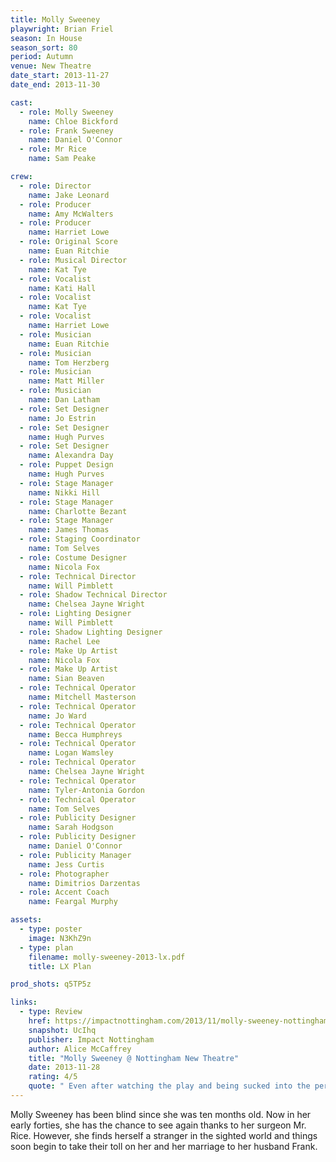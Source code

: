 ```yaml
---
title: Molly Sweeney
playwright: Brian Friel
season: In House
season_sort: 80
period: Autumn
venue: New Theatre
date_start: 2013-11-27
date_end: 2013-11-30

cast:
  - role: Molly Sweeney
    name: Chloe Bickford
  - role: Frank Sweeney
    name: Daniel O'Connor
  - role: Mr Rice
    name: Sam Peake

crew:
  - role: Director
    name: Jake Leonard
  - role: Producer
    name: Amy McWalters
  - role: Producer
    name: Harriet Lowe
  - role: Original Score
    name: Euan Ritchie
  - role: Musical Director
    name: Kat Tye
  - role: Vocalist
    name: Kati Hall
  - role: Vocalist
    name: Kat Tye
  - role: Vocalist
    name: Harriet Lowe
  - role: Musician
    name: Euan Ritchie
  - role: Musician
    name: Tom Herzberg
  - role: Musician
    name: Matt Miller
  - role: Musician
    name: Dan Latham
  - role: Set Designer
    name: Jo Estrin
  - role: Set Designer
    name: Hugh Purves
  - role: Set Designer
    name: Alexandra Day
  - role: Puppet Design
    name: Hugh Purves
  - role: Stage Manager
    name: Nikki Hill
  - role: Stage Manager
    name: Charlotte Bezant
  - role: Stage Manager
    name: James Thomas
  - role: Staging Coordinator
    name: Tom Selves
  - role: Costume Designer
    name: Nicola Fox
  - role: Technical Director
    name: Will Pimblett
  - role: Shadow Technical Director
    name: Chelsea Jayne Wright
  - role: Lighting Designer
    name: Will Pimblett
  - role: Shadow Lighting Designer
    name: Rachel Lee
  - role: Make Up Artist
    name: Nicola Fox
  - role: Make Up Artist
    name: Sian Beaven
  - role: Technical Operator
    name: Mitchell Masterson
  - role: Technical Operator
    name: Jo Ward
  - role: Technical Operator
    name: Becca Humphreys
  - role: Technical Operator
    name: Logan Wamsley
  - role: Technical Operator
    name: Chelsea Jayne Wright
  - role: Technical Operator
    name: Tyler-Antonia Gordon
  - role: Technical Operator
    name: Tom Selves
  - role: Publicity Designer
    name: Sarah Hodgson
  - role: Publicity Designer
    name: Daniel O'Connor
  - role: Publicity Manager
    name: Jess Curtis
  - role: Photographer
    name: Dimitrios Darzentas
  - role: Accent Coach
    name: Feargal Murphy

assets:
  - type: poster
    image: N3KhZ9n
  - type: plan
    filename: molly-sweeney-2013-lx.pdf
    title: LX Plan

prod_shots: q5TP5z

links:
  - type: Review
    href: https://impactnottingham.com/2013/11/molly-sweeney-nottingham-new-theatre/  
    snapshot: UcIhq
    publisher: Impact Nottingham 
    author: Alice McCaffrey
    title: "Molly Sweeney @ Nottingham New Theatre"
    date: 2013-11-28
    rating: 4/5
    quote: " Even after watching the play and being sucked into the perfection and radiance of the language and the actors’ skill of storytelling, I feel like my single viewing has only scratched the surface of an immensely rich script. I would not be adversed to seeing this production a second time to discover new details."
---
```


Molly Sweeney has been blind since she was ten months old. Now in her early forties, she has the chance to see again thanks to her surgeon Mr. Rice. However, she finds herself a stranger in the sighted world and things soon begin to take their toll on her and her marriage to her husband Frank.
